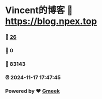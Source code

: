 # Vincent的博客 :link: https://blog.npex.top 
### :page_facing_up: [26](https://blog.npex.top/tag.html) 
### :speech_balloon: 0 
### :hibiscus: 83143 
### :alarm_clock: 2024-11-17 17:47:45 
### Powered by :heart: [Gmeek](https://github.com/Meekdai/Gmeek)
